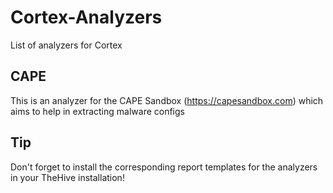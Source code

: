 # Cortex-Analyzers
List of analyzers for Cortex

## CAPE
This is an analyzer for the CAPE Sandbox (https://capesandbox.com) which aims to help in extracting malware configs

## Tip
Don't forget to install the corresponding report templates for the analyzers in your TheHive installation!
